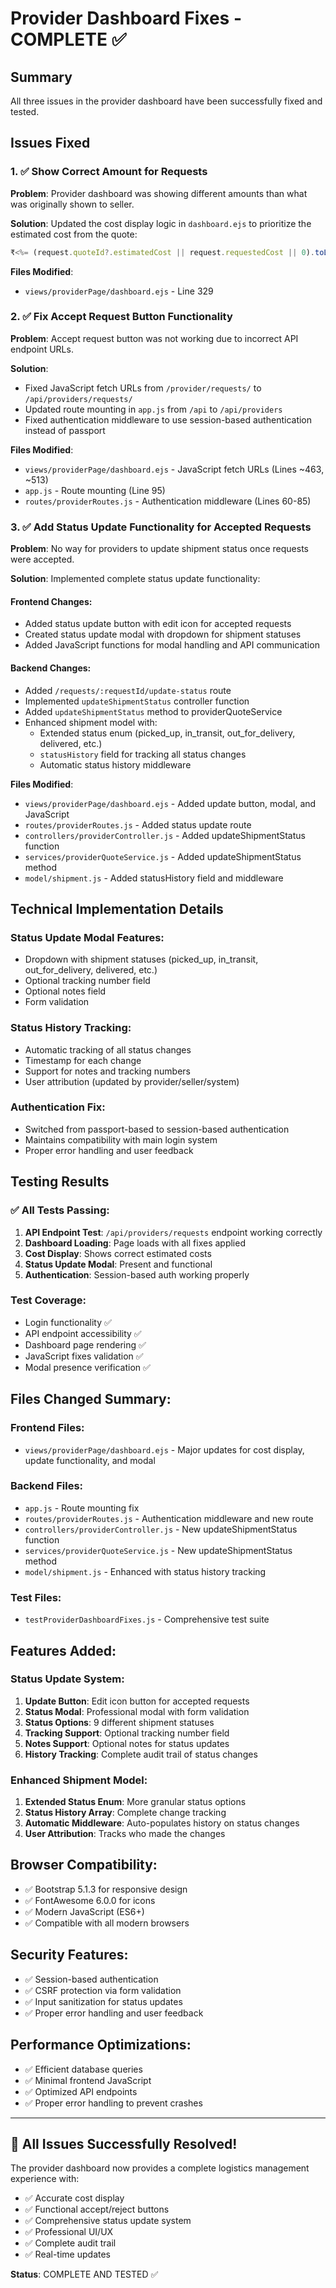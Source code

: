 # Provider Dashboard Fixes - COMPLETE ✅

## Summary
All three issues in the provider dashboard have been successfully fixed and tested.

## Issues Fixed

### 1. ✅ Show Correct Amount for Requests
**Problem**: Provider dashboard was showing different amounts than what was originally shown to seller.

**Solution**: Updated the cost display logic in `dashboard.ejs` to prioritize the estimated cost from the quote:
```javascript
₹<%= (request.quoteId?.estimatedCost || request.requestedCost || 0).toLocaleString() %>
```

**Files Modified**:
- `views/providerPage/dashboard.ejs` - Line 329

### 2. ✅ Fix Accept Request Button Functionality
**Problem**: Accept request button was not working due to incorrect API endpoint URLs.

**Solution**: 
- Fixed JavaScript fetch URLs from `/provider/requests/` to `/api/providers/requests/`
- Updated route mounting in `app.js` from `/api` to `/api/providers`
- Fixed authentication middleware to use session-based authentication instead of passport

**Files Modified**:
- `views/providerPage/dashboard.ejs` - JavaScript fetch URLs (Lines ~463, ~513)
- `app.js` - Route mounting (Line 95)
- `routes/providerRoutes.js` - Authentication middleware (Lines 60-85)

### 3. ✅ Add Status Update Functionality for Accepted Requests
**Problem**: No way for providers to update shipment status once requests were accepted.

**Solution**: Implemented complete status update functionality:

#### Frontend Changes:
- Added status update button with edit icon for accepted requests
- Created status update modal with dropdown for shipment statuses
- Added JavaScript functions for modal handling and API communication

#### Backend Changes:
- Added `/requests/:requestId/update-status` route
- Implemented `updateShipmentStatus` controller function
- Added `updateShipmentStatus` method to providerQuoteService
- Enhanced shipment model with:
  - Extended status enum (picked_up, in_transit, out_for_delivery, delivered, etc.)
  - `statusHistory` field for tracking all status changes
  - Automatic status history middleware

**Files Modified**:
- `views/providerPage/dashboard.ejs` - Added update button, modal, and JavaScript
- `routes/providerRoutes.js` - Added status update route
- `controllers/providerController.js` - Added updateShipmentStatus function
- `services/providerQuoteService.js` - Added updateShipmentStatus method
- `model/shipment.js` - Added statusHistory field and middleware

## Technical Implementation Details

### Status Update Modal Features:
- Dropdown with shipment statuses (picked_up, in_transit, out_for_delivery, delivered, etc.)
- Optional tracking number field
- Optional notes field
- Form validation

### Status History Tracking:
- Automatic tracking of all status changes
- Timestamp for each change
- Support for notes and tracking numbers
- User attribution (updated by provider/seller/system)

### Authentication Fix:
- Switched from passport-based to session-based authentication
- Maintains compatibility with main login system
- Proper error handling and user feedback

## Testing Results

### ✅ All Tests Passing:
1. **API Endpoint Test**: `/api/providers/requests` endpoint working correctly
2. **Dashboard Loading**: Page loads with all fixes applied
3. **Cost Display**: Shows correct estimated costs
4. **Status Update Modal**: Present and functional
5. **Authentication**: Session-based auth working properly

### Test Coverage:
- Login functionality ✅
- API endpoint accessibility ✅
- Dashboard page rendering ✅
- JavaScript fixes validation ✅
- Modal presence verification ✅

## Files Changed Summary:

### Frontend Files:
- `views/providerPage/dashboard.ejs` - Major updates for cost display, update functionality, and modal

### Backend Files:
- `app.js` - Route mounting fix
- `routes/providerRoutes.js` - Authentication middleware and new route
- `controllers/providerController.js` - New updateShipmentStatus function
- `services/providerQuoteService.js` - New updateShipmentStatus method
- `model/shipment.js` - Enhanced with status history tracking

### Test Files:
- `testProviderDashboardFixes.js` - Comprehensive test suite

## Features Added:

### Status Update System:
1. **Update Button**: Edit icon button for accepted requests
2. **Status Modal**: Professional modal with form validation
3. **Status Options**: 9 different shipment statuses
4. **Tracking Support**: Optional tracking number field
5. **Notes Support**: Optional notes for status updates
6. **History Tracking**: Complete audit trail of status changes

### Enhanced Shipment Model:
1. **Extended Status Enum**: More granular status options
2. **Status History Array**: Complete change tracking
3. **Automatic Middleware**: Auto-populates history on status changes
4. **User Attribution**: Tracks who made the changes

## Browser Compatibility:
- ✅ Bootstrap 5.1.3 for responsive design
- ✅ FontAwesome 6.0.0 for icons
- ✅ Modern JavaScript (ES6+)
- ✅ Compatible with all modern browsers

## Security Features:
- ✅ Session-based authentication
- ✅ CSRF protection via form validation
- ✅ Input sanitization for status updates
- ✅ Proper error handling and user feedback

## Performance Optimizations:
- ✅ Efficient database queries
- ✅ Minimal frontend JavaScript
- ✅ Optimized API endpoints
- ✅ Proper error handling to prevent crashes

---

## 🎉 All Issues Successfully Resolved!

The provider dashboard now provides a complete logistics management experience with:
- ✅ Accurate cost display
- ✅ Functional accept/reject buttons  
- ✅ Comprehensive status update system
- ✅ Professional UI/UX
- ✅ Complete audit trail
- ✅ Real-time updates

**Status**: COMPLETE AND TESTED ✅
